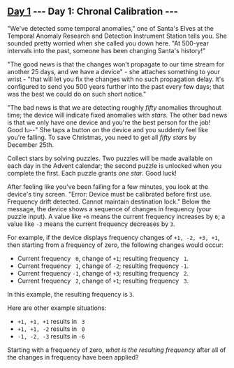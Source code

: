 [Day 1](https://adventofcode.com/2018/day/1) 
 \--- Day 1: Chronal Calibration ---
----------

"We've detected some temporal anomalies," one of Santa's Elves at the Temporal Anomaly Research and Detection Instrument Station tells you. She sounded pretty worried when she called you down here. "At 500-year intervals into the past, someone has been changing Santa's history!"

"The good news is that the changes won't propagate to our time stream for another 25 days, and we have a device" - she attaches something to your wrist - "that will let you fix the changes with no such propagation delay. It's configured to send you 500 years further into the past every few days; that was the best we could do on such short notice."

"The bad news is that we are detecting roughly *fifty* anomalies throughout time; the device will indicate fixed anomalies with *stars*. The other bad news is that we only have one device and you're the best person for the job! Good lu--" She taps a button on the device and you suddenly feel like you're falling. To save Christmas, you need to get all *fifty stars* by December 25th.

Collect stars by solving puzzles. Two puzzles will be made available on each day in the Advent calendar; the second puzzle is unlocked when you complete the first. Each puzzle grants *one star*. Good luck!

After feeling like you've been falling for a few minutes, you look at the device's tiny screen. "Error: Device must be calibrated before first use. Frequency drift detected. Cannot maintain destination lock." Below the message, the device shows a sequence of changes in frequency (your puzzle input). A value like `+6` means the current frequency increases by `6`; a value like `-3` means the current frequency decreases by `3`.

For example, if the device displays frequency changes of `+1, -2, +3, +1`, then starting from a frequency of zero, the following changes would occur:

* Current frequency ` 0`, change of `+1`; resulting frequency ` 1`.
* Current frequency ` 1`, change of `-2`; resulting frequency `-1`.
* Current frequency `-1`, change of `+3`; resulting frequency ` 2`.
* Current frequency ` 2`, change of `+1`; resulting frequency ` 3`.

In this example, the resulting frequency is `3`.

Here are other example situations:

* `+1, +1, +1` results in ` 3`
* `+1, +1, -2` results in ` 0`
* `-1, -2, -3` results in `-6`

Starting with a frequency of zero, *what is the resulting frequency* after all of the changes in frequency have been applied?